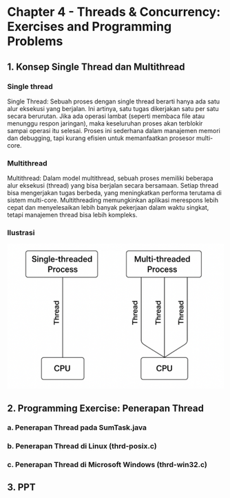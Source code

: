 # Chapter 4 - Threads & Concurrency: Exercises and Programming Problems

## 1. Konsep Single Thread dan Multithread  
### Single thread  
Single Thread: Sebuah proses dengan single thread berarti hanya ada satu alur eksekusi yang berjalan. Ini artinya, satu tugas dikerjakan satu per satu secara berurutan. Jika ada operasi lambat (seperti membaca file atau menunggu respon jaringan), maka keseluruhan proses akan terblokir sampai operasi itu selesai. Proses ini sederhana dalam manajemen memori dan debugging, tapi kurang efisien untuk memanfaatkan prosesor multi-core.  
### Multithread  
Multithread: Dalam model multithread, sebuah proses memiliki beberapa alur eksekusi (thread) yang bisa berjalan secara bersamaan. Setiap thread bisa mengerjakan tugas berbeda, yang meningkatkan performa terutama di sistem multi-core. Multithreading memungkinkan aplikasi merespons lebih cepat dan menyelesaikan lebih banyak pekerjaan dalam waktu singkat, tetapi manajemen thread bisa lebih kompleks.  
### Ilustrasi  
![ilustrasi](https://github.com/Alsahera/SisOp-2025/blob/main/ilustrasi.png)
## 2. Programming Exercise: Penerapan Thread
### a. Penerapan Thread pada SumTask.java  
### b. Penerapan Thread di Linux (thrd-posix.c)  
### c. Penerapan Thread di Microsoft Windows (thrd-win32.c)  
## 3. PPT

